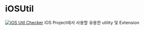 # iOSUtil 
[![iOS Util Checker](https://github.com/wooky83/IOSUtil/actions/workflows/swift.yml/badge.svg)](https://github.com/wooky83/IOSUtil/actions/workflows/swift.yml)
iOS Project에서 사용할 유용한 utility 및 Extension
